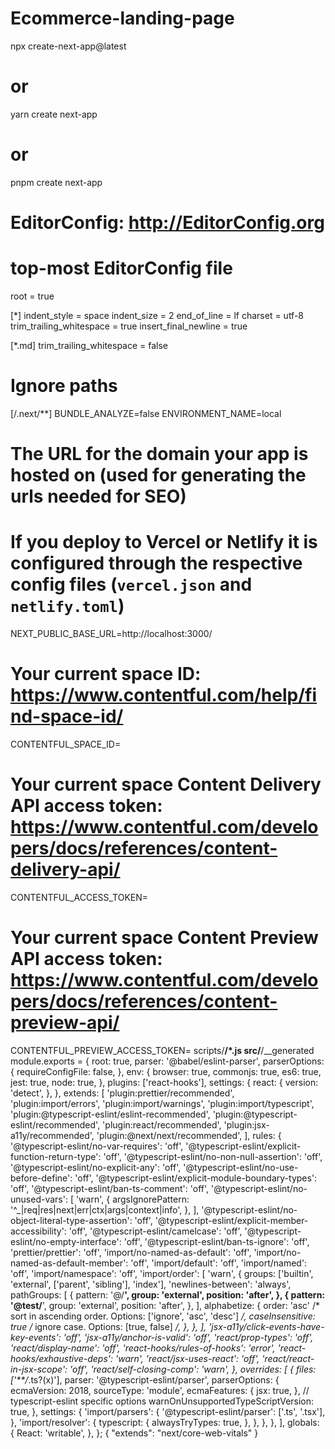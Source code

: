 # Ecommerce-landing-page
npx create-next-app@latest
# or
yarn create next-app
# or
pnpm create next-app
# EditorConfig: http://EditorConfig.org

# top-most EditorConfig file
root = true

[*]
indent_style = space
indent_size = 2
end_of_line = lf
charset = utf-8
trim_trailing_whitespace = true
insert_final_newline = true

[*.md]
trim_trailing_whitespace = false

# Ignore paths
[/.next/**]
BUNDLE_ANALYZE=false
ENVIRONMENT_NAME=local

# The URL for the domain your app is hosted on (used for generating the urls needed for SEO)
# If you deploy to Vercel or Netlify it is configured through the respective config files (`vercel.json` and `netlify.toml`)
NEXT_PUBLIC_BASE_URL=http://localhost:3000/

# Your current space ID: https://www.contentful.com/help/find-space-id/
CONTENTFUL_SPACE_ID=

# Your current space Content Delivery API access token: https://www.contentful.com/developers/docs/references/content-delivery-api/
CONTENTFUL_ACCESS_TOKEN=

# Your current space Content Preview API access token: https://www.contentful.com/developers/docs/references/content-preview-api/
CONTENTFUL_PREVIEW_ACCESS_TOKEN=
scripts/**/*.js
src/**/__generated
module.exports = {
  root: true,
  parser: '@babel/eslint-parser',
  parserOptions: {
    requireConfigFile: false,
  },
  env: {
    browser: true,
    commonjs: true,
    es6: true,
    jest: true,
    node: true,
  },
  plugins: ['react-hooks'],
  settings: {
    react: {
      version: 'detect',
    },
  },
  extends: [
    'plugin:prettier/recommended',
    'plugin:import/errors',
    'plugin:import/warnings',
    'plugin:import/typescript',
    'plugin:@typescript-eslint/eslint-recommended',
    'plugin:@typescript-eslint/recommended',
    'plugin:react/recommended',
    'plugin:jsx-a11y/recommended',
    'plugin:@next/next/recommended',
  ],
  rules: {
    '@typescript-eslint/no-var-requires': 'off',
    '@typescript-eslint/explicit-function-return-type': 'off',
    '@typescript-eslint/no-non-null-assertion': 'off',
    '@typescript-eslint/no-explicit-any': 'off',
    '@typescript-eslint/no-use-before-define': 'off',
    '@typescript-eslint/explicit-module-boundary-types': 'off',
    '@typescript-eslint/ban-ts-comment': 'off',
    '@typescript-eslint/no-unused-vars': [
      'warn',
      {
        argsIgnorePattern: '^_|req|res|next|err|ctx|args|context|info',
      },
    ],
    '@typescript-eslint/no-object-literal-type-assertion': 'off',
    '@typescript-eslint/explicit-member-accessibility': 'off',
    '@typescript-eslint/camelcase': 'off',
    '@typescript-eslint/no-empty-interface': 'off',
    '@typescript-eslint/ban-ts-ignore': 'off',
    'prettier/prettier': 'off',
    'import/no-named-as-default': 'off',
    'import/no-named-as-default-member': 'off',
    'import/default': 'off',
    'import/named': 'off',
    'import/namespace': 'off',
    'import/order': [
      'warn',
      {
        groups: ['builtin', 'external', ['parent', 'sibling'], 'index'],
        'newlines-between': 'always',
        pathGroups: [
          {
            pattern: '@/**',
            group: 'external',
            position: 'after',
          },
          {
            pattern: '@test/**',
            group: 'external',
            position: 'after',
          },
        ],
        alphabetize: {
          order: 'asc' /* sort in ascending order. Options: ['ignore', 'asc', 'desc'] */,
          caseInsensitive: true /* ignore case. Options: [true, false] */,
        },
      },
    ],
    'jsx-a11y/click-events-have-key-events': 'off',
    'jsx-a11y/anchor-is-valid': 'off',
    'react/prop-types': 'off',
    'react/display-name': 'off',
    'react-hooks/rules-of-hooks': 'error',
    'react-hooks/exhaustive-deps': 'warn',
    'react/jsx-uses-react': 'off',
    'react/react-in-jsx-scope': 'off',
    'react/self-closing-comp': 'warn',
  },
  overrides: [
    {
      files: ['**/*.ts?(x)'],
      parser: '@typescript-eslint/parser',
      parserOptions: {
        ecmaVersion: 2018,
        sourceType: 'module',
        ecmaFeatures: {
          jsx: true,
        },
        // typescript-eslint specific options
        warnOnUnsupportedTypeScriptVersion: true,
      },
      settings: {
        'import/parsers': {
          '@typescript-eslint/parser': ['.ts', '.tsx'],
        },
        'import/resolver': {
          typescript: {
            alwaysTryTypes: true,
          },
        },
      },
    },
  ],
  globals: {
    React: 'writable',
  },
};
{
  "extends": "next/core-web-vitals"
}
